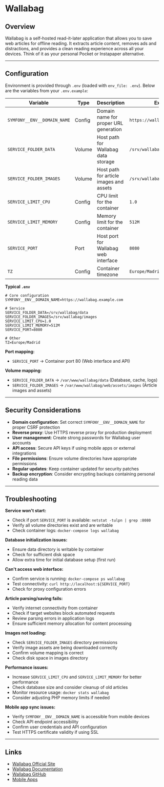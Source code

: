 # Wallabag

## Overview

Wallabag is a self-hosted read-it-later application that allows you to save web
articles for offline reading. It extracts article content, removes ads and
distractions, and provides a clean reading experience across all your devices.
Think of it as your personal Pocket or Instapaper alternative.

---

## Configuration

Environment is provided through `.env` (loaded with `env_file: .env`). Below are the variables from your `.env.example`:

| Variable                    | Type   | Description                             | Example                        | Required |
| --------------------------- | ------ | --------------------------------------- | ------------------------------ | -------- |
| `SYMFONY__ENV__DOMAIN_NAME` | Config | Domain name for proper URL generation   | `https://wallabag.example.com` | Yes      |
| `SERVICE_FOLDER_DATA`       | Volume | Host path for Wallabag data storage     | `/srv/wallabag/data`           | Yes      |
| `SERVICE_FOLDER_IMAGES`     | Volume | Host path for article images and assets | `/srv/wallabag/images`         | Yes      |
| `SERVICE_LIMIT_CPU`         | Config | CPU limit for the container             | `1.0`                          | Yes      |
| `SERVICE_LIMIT_MEMORY`      | Config | Memory limit for the container          | `512M`                         | Yes      |
| `SERVICE_PORT`              | Port   | Host port for Wallabag web interface    | `8080`                         | Yes      |
| `TZ`                        | Config | Container timezone                      | `Europe/Madrid`                | Yes      |

**Typical `.env`**

```dotenv
# Core configuration
SYMFONY__ENV__DOMAIN_NAME=https://wallabag.example.com

# Service
SERVICE_FOLDER_DATA=/srv/wallabag/data
SERVICE_FOLDER_IMAGES=/srv/wallabag/images
SERVICE_LIMIT_CPU=1.0
SERVICE_LIMIT_MEMORY=512M
SERVICE_PORT=8080

# Other
TZ=Europe/Madrid
```

**Port mapping:**
- `SERVICE_PORT` → Container port 80 (Web interface and API)

**Volume mapping:**
- `SERVICE_FOLDER_DATA` → `/var/www/wallabag/data` (Database, cache, logs)
- `SERVICE_FOLDER_IMAGES` → `/var/www/wallabag/web/assets/images` (Article
  images and assets)

---

## Security Considerations

- **Domain configuration**: Set correct `SYMFONY__ENV__DOMAIN_NAME` for proper
  CSRF protection
- **Reverse proxy**: Use HTTPS reverse proxy for production deployment
- **User management**: Create strong passwords for Wallabag user accounts
- **API access**: Secure API keys if using mobile apps or external integrations
- **File permissions**: Ensure volume directories have appropriate permissions
- **Regular updates**: Keep container updated for security patches
- **Backup encryption**: Consider encrypting backups containing personal reading
  data

---

## Troubleshooting

**Service won't start:**
- Check if port `SERVICE_PORT` is available: `netstat -tulpn | grep :8080`
- Verify all volume directories exist and are writable
- Check container logs: `docker-compose logs wallabag`

**Database initialization issues:**
- Ensure data directory is writable by container
- Check for sufficient disk space
- Allow extra time for initial database setup (first run)

**Can't access web interface:**
- Confirm service is running: `docker-compose ps wallabag`
- Test connectivity: `curl http://localhost:${SERVICE_PORT}`
- Check for proxy configuration errors

**Article parsing/saving fails:**
- Verify internet connectivity from container
- Check if target websites block automated requests
- Review parsing errors in application logs
- Ensure sufficient memory allocation for content processing

**Images not loading:**
- Check `SERVICE_FOLDER_IMAGES` directory permissions
- Verify image assets are being downloaded correctly
- Confirm volume mapping is correct
- Check disk space in images directory

**Performance issues:**
- Increase `SERVICE_LIMIT_CPU` and `SERVICE_LIMIT_MEMORY` for better performance
- Check database size and consider cleanup of old articles
- Monitor resource usage: `docker stats wallabag`
- Consider adjusting PHP memory limits if needed

**Mobile app sync issues:**
- Verify `SYMFONY__ENV__DOMAIN_NAME` is accessible from mobile devices
- Check API endpoint accessibility
- Confirm user credentials and API configuration
- Test HTTPS certificate validity if using SSL

---

## Links

- [Wallabag Official Site](https://wallabag.org/)
- [Wallabag Documentation](https://doc.wallabag.org/)
- [Wallabag GitHub](https://github.com/wallabag/wallabag)
- [Mobile Apps](https://wallabag.org/en/download)
